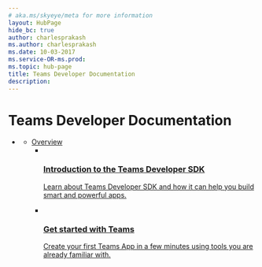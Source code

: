 ```yaml
---
# aka.ms/skyeye/meta for more information
layout: HubPage
hide_bc: true
author: charlesprakash
ms.author: charlesprakash
ms.date: 10-03-2017
ms.service-OR-ms.prod:
ms.topic: hub-page
title: Teams Developer Documentation
description:
---
```

<div id="main" class="v2">
<div class="container">
    <h1>Teams Developer Documentation</h1>
    <ul class="pivots">
        <li>
            <a href="#main"></a>
            <ul id="main">
                <li>
                    <a href="#overview">Overview</a>
                    <ul id="overview" class="cardsC">
                        <li>
                            <a href="/developer-docs/overview">
                            <div class="cardSize">
                                <div class="cardPadding">
                                    <div class="card">
                                        <div class="cardImageOuter">
                                            <div class="cardImage bgdAccent1">
                                                <img src="/media/hubs/botframework/bot-framework-overview-introduction.svg" alt="" />
                                            </div>
                                        </div>
                                        <div class="cardText">
                                            <h3>Introduction to the Teams Developer SDK</h3>
                                            <p>Learn about Teams Developer SDK and how it can help you build smart and powerful apps.</p>
                                        </div>
                                    </div>
                                </div>
                            </div>
                            </a>
                        </li>
                        <li>
                            <a href="/developer-docs/getstarted">
                            <div class="cardSize">
                                <div class="cardPadding">
                                    <div class="card">
                                        <div class="cardImageOuter">
                                            <div class="cardImage bgdAccent1">
                                                <img src="/media/hubs/botframework/bot-framework-overview-get-started.svg" alt="" />
                                            </div>
                                        </div>
                                        <div class="cardText">
                                            <h3>Get started with Teams</h3>
                                            <p>Create your first Teams App in a few minutes using tools you are already familiar with.</p>
                                        </div>
                                    </div>
                                </div>
                            </div>
                            </a>
                        </li>
            </ul>
        </li>
    </ul>
</div>
